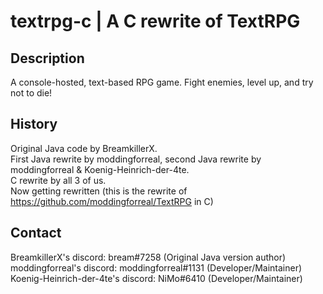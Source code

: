 # textrpg-c | A C rewrite of TextRPG
## Description
A console-hosted, text-based RPG game.
Fight enemies, level up, and try not to die!

## History
Original Java code by BreamkillerX.  
First Java rewrite by moddingforreal, second Java rewrite by moddingforreal & Koenig-Heinrich-der-4te.  
C rewrite by all 3 of us.  
Now getting rewritten (this is the rewrite of https://github.com/moddingforreal/TextRPG in C)  

## Contact
BreamkillerX's discord: bream#7258 (Original Java version author)  
moddingforreal's discord: moddingforreal#1131 (Developer/Maintainer)  
Koenig-Heinrich-der-4te's discord: NiMo#6410 (Developer/Maintainer)  
